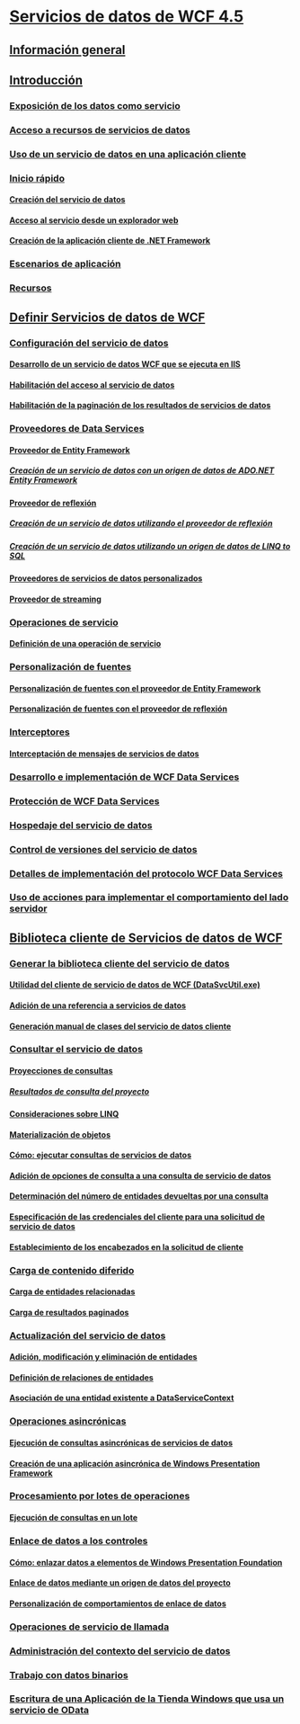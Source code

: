 # [Servicios de datos de WCF 4.5](index.md)
## [Información general](wcf-data-services-overview.md)
## [Introducción](getting-started-with-wcf-data-services.md)
### [Exposición de los datos como servicio](exposing-your-data-as-a-service-wcf-data-services.md)
### [Acceso a recursos de servicios de datos](accessing-data-service-resources-wcf-data-services.md)
### [Uso de un servicio de datos en una aplicación cliente](using-a-data-service-in-a-client-application-wcf-data-services.md)
### [Inicio rápido](quickstart-wcf-data-services.md)
#### [Creación del servicio de datos](creating-the-data-service.md)
#### [Acceso al servicio desde un explorador web](accessing-the-service-from-a-web-browser-wcf-data-services-quickstart.md)
#### [Creación de la aplicación cliente de .NET Framework](creating-the-dotnet-client-application-wcf-data-services-quickstart.md)
### [Escenarios de aplicación](application-scenarios-wcf-data-services.md)
### [Recursos](wcf-data-services-resources.md)
## [Definir Servicios de datos de WCF](defining-wcf-data-services.md)
### [Configuración del servicio de datos](configuring-the-data-service-wcf-data-services.md)
#### [Desarrollo de un servicio de datos WCF que se ejecuta en IIS](how-to-develop-a-wcf-data-service-running-on-iis.md)
#### [Habilitación del acceso al servicio de datos](how-to-enable-access-to-the-data-service-wcf-data-services.md)
#### [Habilitación de la paginación de los resultados de servicios de datos](how-to-enable-paging-of-data-service-results-wcf-data-services.md)
### [Proveedores de Data Services](data-services-providers-wcf-data-services.md)
#### [Proveedor de Entity Framework](entity-framework-provider-wcf-data-services.md)
##### [Creación de un servicio de datos con un origen de datos de ADO.NET Entity Framework](create-a-data-service-using-an-adonet-ef-data-wcf.md)
#### [Proveedor de reflexión](reflection-provider-wcf-data-services.md)
##### [Creación de un servicio de datos utilizando el proveedor de reflexión](create-a-data-service-using-rp-wcf-data-services.md)
##### [Creación de un servicio de datos utilizando un origen de datos de LINQ to SQL](create-a-data-service-using-linq-to-sql-wcf.md)
#### [Proveedores de servicios de datos personalizados](custom-data-service-providers-wcf-data-services.md)
#### [Proveedor de streaming](streaming-provider-wcf-data-services.md)
### [Operaciones de servicio](service-operations-wcf-data-services.md)
#### [Definición de una operación de servicio](how-to-define-a-service-operation-wcf-data-services.md)
### [Personalización de fuentes](feed-customization-wcf-data-services.md)
#### [Personalización de fuentes con el proveedor de Entity Framework](how-to-customize-feeds-with-ef-provider-wcf-data-services.md)
#### [Personalización de fuentes con el proveedor de reflexión](how-to-customize-feeds-with-the-reflection-provider-wcf-data-services.md)
### [Interceptores](interceptors-wcf-data-services.md)
#### [Interceptación de mensajes de servicios de datos](how-to-intercept-data-service-messages-wcf-data-services.md)
### [Desarrollo e implementación de WCF Data Services](developing-and-deploying-wcf-data-services.md)
### [Protección de WCF Data Services](securing-wcf-data-services.md)
### [Hospedaje del servicio de datos](hosting-the-data-service-wcf-data-services.md)
### [Control de versiones del servicio de datos](data-service-versioning-wcf-data-services.md)
### [Detalles de implementación del protocolo WCF Data Services](wcf-data-services-protocol-implementation-details.md)
### [Uso de acciones para implementar el comportamiento del lado servidor](using-actions-to-implement-server-side-behavior.md)
## [Biblioteca cliente de Servicios de datos de WCF](wcf-data-services-client-library.md)
### [Generar la biblioteca cliente del servicio de datos](generating-the-data-service-client-library-wcf-data-services.md)
#### [Utilidad del cliente de servicio de datos de WCF (DataSvcUtil.exe)](wcf-data-service-client-utility-datasvcutil-exe.md)
#### [Adición de una referencia a servicios de datos](how-to-add-a-data-service-reference-wcf-data-services.md)
#### [Generación manual de clases del servicio de datos cliente](how-to-manually-generate-client-data-service-classes-wcf-data-services.md)
### [Consultar el servicio de datos](querying-the-data-service-wcf-data-services.md)
#### [Proyecciones de consultas](query-projections-wcf-data-services.md)
##### [Resultados de consulta del proyecto](how-to-project-query-results-wcf-data-services.md)
#### [Consideraciones sobre LINQ](linq-considerations-wcf-data-services.md)
#### [Materialización de objetos](object-materialization-wcf-data-services.md)
#### [Cómo: ejecutar consultas de servicios de datos](how-to-execute-data-service-queries-wcf-data-services.md)
#### [Adición de opciones de consulta a una consulta de servicio de datos](how-to-add-query-options-to-a-data-service-query-wcf-data-services.md)
#### [Determinación del número de entidades devueltas por una consulta](number-of-entities-returned-by-a-query-wcf.md)
#### [Especificación de las credenciales del cliente para una solicitud de servicio de datos](specify-client-creds-for-a-data-service-request-wcf.md)
#### [Establecimiento de los encabezados en la solicitud de cliente](how-to-set-headers-in-the-client-request-wcf-data-services.md)
### [Carga de contenido diferido](loading-deferred-content-wcf-data-services.md)
#### [Carga de entidades relacionadas](how-to-load-related-entities-wcf-data-services.md)
#### [Carga de resultados paginados](how-to-load-paged-results-wcf-data-services.md)
### [Actualización del servicio de datos](updating-the-data-service-wcf-data-services.md)
#### [Adición, modificación y eliminación de entidades](how-to-add-modify-and-delete-entities-wcf-data-services.md)
#### [Definición de relaciones de entidades](how-to-define-entity-relationships-wcf-data-services.md)
#### [Asociación de una entidad existente a DataServiceContext](attach-an-existing-entity-to-dc-wcf-data.md)
### [Operaciones asincrónicas](asynchronous-operations-wcf-data-services.md)
#### [Ejecución de consultas asincrónicas de servicios de datos](how-to-execute-asynchronous-data-service-queries-wcf-data-services.md)
#### [Creación de una aplicación asincrónica de Windows Presentation Framework](create-an-asynchronous-wpf-application-wcf-data-services.md)
### [Procesamiento por lotes de operaciones](batching-operations-wcf-data-services.md)
#### [Ejecución de consultas en un lote](how-to-execute-queries-in-a-batch-wcf-data-services.md)
### [Enlace de datos a los controles](binding-data-to-controls-wcf-data-services.md)
#### [Cómo: enlazar datos a elementos de Windows Presentation Foundation](bind-data-to-wpf-elements-wcf-data-services.md)
#### [Enlace de datos mediante un origen de datos del proyecto](how-to-bind-data-using-a-project-data-source-wcf-data-services.md)
#### [Personalización de comportamientos de enlace de datos](how-to-customize-data-binding-behaviors-wcf-data-services.md)
### [Operaciones de servicio de llamada](calling-service-operations-wcf-data-services.md)
### [Administración del contexto del servicio de datos](managing-the-data-service-context-wcf-data-services.md)
### [Trabajo con datos binarios](working-with-binary-data-wcf-data-services.md)
### [Escritura de una Aplicación de la Tienda Windows que usa un servicio de OData](writing-a-windows-store-app-that-consumes-an-odata-service.md)
